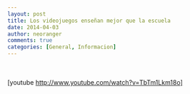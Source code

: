 ```yaml
---
layout: post
title: Los videojuegos enseñan mejor que la escuela
date: 2014-04-03
author: neoranger
comments: true
categories: [General, Informacion]
---
```

<br /><br />[youtube http://www.youtube.com/watch?v=TbTm1Lkm18o]
